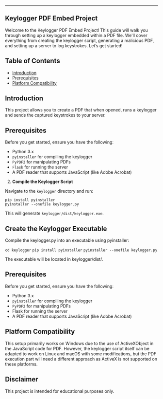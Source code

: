 

---

## Keylogger PDF Embed Project

Welcome to the Keylogger PDF Embed Project! This guide will walk you through setting up a keylogger embedded within a PDF file. We'll cover everything from creating the keylogger script, generating a malicious PDF, and setting up a server to log keystrokes. Let’s get started!

## Table of Contents

- [Introduction](#introduction)
- [Prerequisites](#prerequisites)
- [Platform Compatibility](#platform-compatibility)

## Introduction

This project allows you to create a PDF that when opened, runs a keylogger and sends the captured keystrokes to your server. 

## Prerequisites

Before you get started, ensure you have the following:

- Python 3.x
- `pyinstaller` for compiling the keylogger
- `PyPDF2` for manipulating PDFs
- `Flask` for running the server
- A PDF reader that supports JavaScript (like Adobe Acrobat)


2. **Compile the Keylogger Script**

Navigate to the `keylogger` directory and run:

```
pip install pyinstaller
pyinstaller --onefile keylogger.py
```

This will generate `keylogger/dist/keylogger.exe`.
## Create the Keylogger Executable

Compile the keylogger.py into an executable using pyinstaller:

```cd keylogger```
```pip install pyinstaller```
```pyinstaller --onefile keylogger.py```

The executable will be located in keylogger/dist/.

## Prerequisites

Before you get started, ensure you have the following:

- Python 3.x
- `pyinstaller` for compiling the keylogger
- `PyPDF2` for manipulating PDFs
- Flask for running the server
- A PDF reader that supports JavaScript (like Adobe Acrobat)

## Platform Compatibility

This setup primarily works on Windows due to the use of ActiveXObject in the JavaScript code for PDF. However, the keylogger script itself can be adapted to work on Linux and macOS with some modifications, but the PDF execution part will need a different approach as ActiveX is not supported on these platforms. 

## Disclaimer

This project is intended for educational purposes only. 
